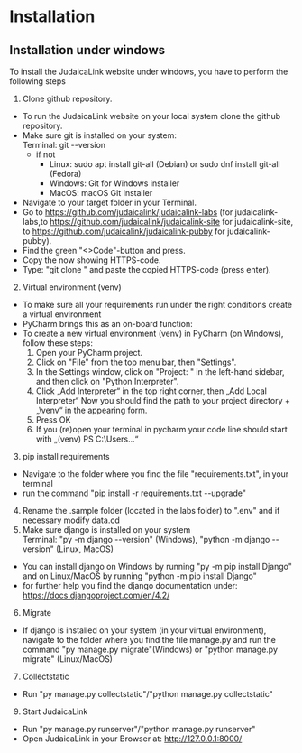 # Installation

## Installation under windows
To install the JudaicaLink website under windows, you have to perform the following steps

1.  Clone github repository.
* To run the JudaicaLink website on your local system clone the github repository.
* Make sure git is installed on your system:\
  Terminal: git --version
  * if not
    * Linux:   sudo apt install git-all (Debian) or sudo dnf install git-all (Fedora)
    * Windows:        Git for Windows installer
    * MacOS:          macOS Git Installer 
* Navigate to your target folder in your Terminal.
* Go to https://github.com/judaicalink/judaicalink-labs 
(for judaicalink-labs,to https://github.com/judaicalink/judaicalink-site for
judaicalink-site, to https://github.com/judaicalink/judaicalink-pubby for
judaicalink-pubby).
* Find the green "<>Code"-button and press.
* Copy the now showing HTTPS-code.
* Type: "git clone " and paste the copied HTTPS-code (press enter).
2.  Virtual environment (venv)
* To make sure all your requirements run under the right conditions create a virtual environment
* PyCharm brings this as an on-board function:
* To create a new virtual environment (venv) in PyCharm (on Windows), follow these steps:
    1. Open your PyCharm project.
    2. Click on "File" from the top menu bar, then "Settings".
    3. In the Settings window, click on "Project: <your project name>" in the left-hand sidebar, and then click on "Python Interpreter".
    4. Click „Add Interpreter“ in the top right corner, then „Add Local Interpreter“
       Now you should find the path to your project directory + „\venv“ in the appearing form.
    5. Press OK
    6. If you (re)open your terminal in pycharm your code line should start with „(venv) PS C:\Users\...“
3.  pip install requirements
* Navigate to the folder where you find the file "requirements.txt", in your terminal
* run the command "pip install -r requirements.txt --upgrade"
4. Rename the .sample folder (located in the labs folder) to ".env" and if necessary modify data.cd
5. Make sure django is installed on your system\
   Terminal: "py -m django --version" (Windows), "python -m django --version" (Linux, MacOS)
* You can install django on Windows by running "py -m pip install Django" and on Linux/MacOS by running "python -m pip install Django"
* for further help you find the django documentation under: https://docs.djangoproject.com/en/4.2/
6. Migrate
* If django is installed on your system (in your virtual environment), navigate to the folder where you find the file manage.py and run the command "py manage.py migrate"(Windows) or "python manage.py migrate" (Linux/MacOS)
7.  Collectstatic
* Run "py manage.py collectstatic"/"python manage.py collectstatic"
9. Start JudaicaLink
* Run "py manage.py runserver"/"python manage.py runserver"
* Open JudaicaLink in your Browser at: http://127.0.0.1:8000/

